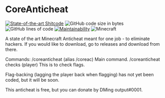 # CoreAnticheat
[![State-of-the-art Shitcode](https://img.shields.io/static/v1?label=State-of-the-art&message=Shitcode&color=7B5804)](https://github.com/trekhleb/state-of-the-art-shitcode)
![GitHub code size in bytes](https://img.shields.io/github/languages/code-size/Chicko-iOS/CoreAnticheat)
![GitHub lines of code](https://tokei.rs/b1/github/Chicko-iOS/CoreAnticheat)
[![Maintainability](https://api.codeclimate.com/v1/badges/a41ae7bde63c143e426a/maintainability)](https://codeclimate.com/github/Chicko-iOS/CoreAnticheat/maintainability)
![Minecraft](https://img.shields.io/badge/game-Minecraft-brightgreen)

A state of the art Minecraft Anticheat meant for one job - to eliminate hackers.
If you would like to download, go to releases and download from there.

Commands:
/coreanticheat (alias /coreac) Main command.
/coreanticheat checks (player) This is to check flags.

Flag-backing (lagging the player back when flagging) has not yet been coded, but it will be soon.

This anticheat is free, but you can donate by DMing output#0001.

